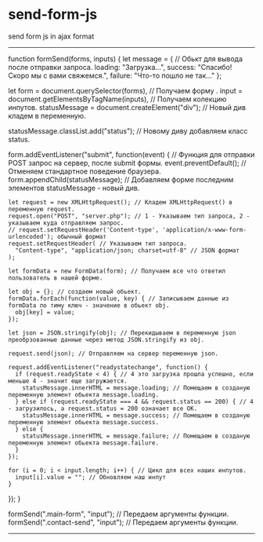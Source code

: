 # send-form-js
send form js in ajax format

___________________________________________________________________________

function formSend(forms, inputs) {
  let message = { // Обькт для вывода после отправки запроса.
    loading: "Загрузка...",
    success: "Спасибо! Скоро мы с вами свяжемся.",
    failure: "Что-то пошло не так..."
  };

  let form = document.querySelector(forms), // Получаем форму .
    input = document.getElementsByTagName(inputs), // Получаем колекцию инпутов.
    statusMessage = document.createElement("div"); // Новый див кладем в переменную.

  statusMessage.classList.add("status"); // Новому диву добавляем класс status.

  form.addEventListener("submit", function(event) { // Функция для отправки POST запрос на сервер, после submit формы.
    event.preventDefault(); // Отменяем стандартное поведение браузера.
    form.appendChild(statusMessage); // Добавляем форме последним элементов statusMessage - новый див.

    let request = new XMLHttpRequest(); // Кладем XMLHttpRequest() в переменную request.
    request.open("POST", "server.php"); // 1 - Указываем тип запроса, 2 - указываем куда отправляем запрос.
    // request.setRequestHeader('Content-type', 'application/x-www-form-urlencoded'); обычный формат
    request.setRequestHeader( // Указываем тип запроса.
      "Content-type", "application/json; charset=utf-8" // JSON формат
    ); 

    let formData = new FormData(form); // Получаем все что ответил пользователь в нашей форме.

    let obj = {}; // создаем новый обьект.
    formData.forEach(function(value, key) { // Записываем данные из formData по тиму ключ - значение в обьект obj.
      obj[key] = value;
    });

    let json = JSON.stringify(obj); // Перекидываем в переменную json преобрзованные данные через метод JSON.stringify из obj.

    request.send(json); // Отправляем на сервер переменную json.

    request.addEventListener("readystatechange", function() {
      if (request.readyState < 4) { // 4 это загрузка прошла успешно, если меньше 4 - значит еще загружается.
        statusMessage.innerHTML = message.loading; // Помещаем в созданую переменную элемент обьекта message.loading.
      } else if (request.readyState === 4 && request.status == 200) { // 4 - загрузилось, а request.status = 200 означает все ОК.
        statusMessage.innerHTML = message.success; // Помещаем в созданую переменную элемент обьекта message.success.
      } else {
        statusMessage.innerHTML = message.failure; // Помещаем в созданую переменную элемент обьекта message.failure.
      }
    });

    for (i = 0; i < input.length; i++) { // Цикл для всех наших инпутов.
      input[i].value = ""; // Обновляем наш инпут
    }
  });
}

formSend(".main-form", "input"); // Передаем аргументы функции.
formSend(".contact-send", "input"); // Передаем аргументы функции.

___________________________________________________________________________
